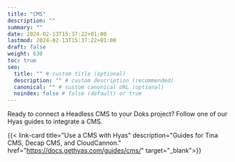 ```yaml
---
title: "CMS"
description: ""
summary: ""
date: 2024-02-13T15:37:22+01:00
lastmod: 2024-02-13T15:37:22+01:00
draft: false
weight: 630
toc: true
seo:
  title: "" # custom title (optional)
  description: "" # custom description (recommended)
  canonical: "" # custom canonical URL (optional)
  noindex: false # false (default) or true
---
```


Ready to connect a Headless CMS to your Doks project? Follow one of our Hyas guides to integrate a CMS.

{{< link-card title="Use a CMS with Hyas" description="Guides for Tina CMS, Decap CMS, and CloudCannon." href="https://docs.gethyas.com/guides/cms/" target="_blank">}}
